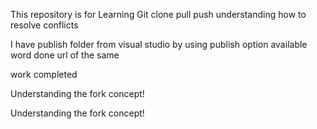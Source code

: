 This repository is for Learning Git
clone
pull
push
understanding how to resolve conflicts

I have publish folder from visual studio by using publish option available
word done
url of the same 

work completed

Understanding the fork concept!

Understanding the fork concept!
